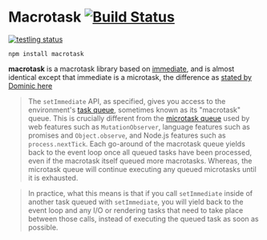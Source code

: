 # Macrotask [![Build Status](https://travis-ci.org/calvinmetcalf/macrotask.svg)](https://travis-ci.org/calvinmetcalf/macrotask)

[![testling status](https://ci.testling.com/calvinmetcalf/macrotask.png)](https://ci.testling.com/calvinmetcalf/macrotask)

`npm install macrotask`

**macrotask** is a macrotask library based on [immediate][], and is almost identical except that immediate is a microtask, the difference as [stated by Dominic here][ref]

> The `setImmediate` API, as specified, gives you access to the environment's [task queue][], sometimes known as its "macrotask" queue. This is crucially different from the [microtask queue][] used by web features such as `MutationObserver`, language features such as promises and `Object.observe`, and Node.js features such as `process.nextTick`. Each go-around of the macrotask queue yields back to the event loop once all queued tasks have been processed, even if the macrotask itself queued more macrotasks. Whereas, the microtask queue will continue executing any queued microtasks until it is exhausted.

> In practice, what this means is that if you call `setImmediate` inside of another task queued with `setImmediate`, you will yield back to the event loop and any I/O or rendering tasks that need to take place between those calls, instead of executing the queued task as soon as possible.

[immediate]: https://github.com/calvinmetcalf/immediate
[ref]: https://github.com/YuzuJS/setImmediate#macrotasks-and-microtasks
[task queue]: http://www.whatwg.org/specs/web-apps/current-work/multipage/webappapis.html#task-queue
[microtask queue]: http://www.whatwg.org/specs/web-apps/current-work/multipage/webappapis.html#perform-a-microtask-checkpoint